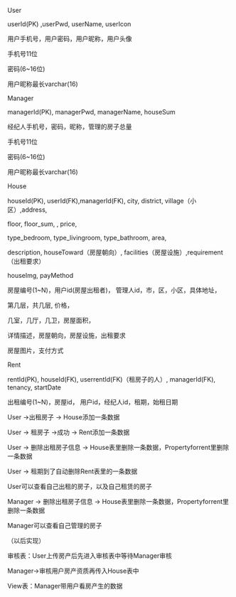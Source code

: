 User

userId(PK) ,userPwd, userName, userIcon

用户手机号，用户密码，用户昵称，用户头像



手机号11位

密码(6~16位)

用户昵称最长varchar(16)



Manager

managerId(PK), managerPwd, managerName, houseSum

经纪人手机号，密码，昵称，管理的房子总量



手机号11位

密码(6~16位)

用户昵称最长varchar(16)

House

houseId(PK), userId(FK),managerId(FK), city, district, village（小区）,address,  

floor, floor_sum, , price, 

type_bedroom, type_livingroom, type_bathroom, area, 

description, houseToward（房屋朝向）, facilities（房屋设施）,requirement（出租要求）

houseImg, payMethod



房屋编号(1~N)，用户id(房屋出租者)， 管理人id，市，区，小区，具体地址，

第几层，共几层, 价格，

几室，几厅，几卫，房屋面积，

详情描述，房屋朝向，房屋设施，出租要求

房屋图片，支付方式




Rent

rentId(PK), houseId(FK), userrentId(FK)（租房子的人）, managerId(FK),  tenancy, startDate

出租编号(1~N)，房屋id， 用户id，经纪人id，租期，始租日期





User ->出租房子 -> House添加一条数据

User -> 租房子   ->成功 -> Rent添加一条数据

User -> 删除出租房子信息 -> House表里删除一条数据，Propertyforrent里删除一条数据

User -> 租期到了自动删除Rent表里的一条数据

User可以查看自己出租的房子，以及自己租赁的房子



Manager -> 删除出租房子信息 -> House表里删除一条数据，Propertyforrent里删除一条数据

Manager可以查看自己管理的房子





（以后实现）

审核表：User上传房产后先进入审核表中等待Manager审核

Manager->审核用户房产资质再传入House表中



View表：Manager带用户看房产生的数据

